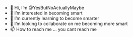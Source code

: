 - 👋 Hi, I’m @YesButNoActuallyMaybe
- 👀 I’m interested in becoming smart
- 🌱 I’m currently learning to become smarter
- 💞️ I’m looking to collaborate on me becoming more smart
- 📫 How to reach me ... you cant reach me

<!---
YesButNoActuallyMaybe/YesButNoActuallyMaybe is a ✨ special ✨ repository because its `README.md` (this file) appears on your GitHub profile.
You can click the Preview link to take a look at your changes.
--->

